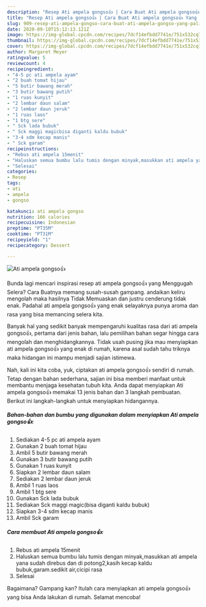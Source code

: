 ```yaml
---
description: "Resep Ati ampela gongso👍 | Cara Buat Ati ampela gongso👍 Yang Paling Enak"
title: "Resep Ati ampela gongso👍 | Cara Buat Ati ampela gongso👍 Yang Paling Enak"
slug: 909-resep-ati-ampela-gongso-cara-buat-ati-ampela-gongso-yang-paling-enak
date: 2020-09-10T15:12:13.121Z
image: https://img-global.cpcdn.com/recipes/7dcf14efbdd7741e/751x532cq70/ati-ampela-gongso👍-foto-resep-utama.jpg
thumbnail: https://img-global.cpcdn.com/recipes/7dcf14efbdd7741e/751x532cq70/ati-ampela-gongso👍-foto-resep-utama.jpg
cover: https://img-global.cpcdn.com/recipes/7dcf14efbdd7741e/751x532cq70/ati-ampela-gongso👍-foto-resep-utama.jpg
author: Margaret Meyer
ratingvalue: 5
reviewcount: 4
recipeingredient:
- "4-5 pc ati ampela ayam"
- "2 buah tomat hijau"
- "5 butir bawang merah"
- "3 butir bawang putih"
- "1 ruas kunyit"
- "2 lembar daun salam"
- "2 lembar daun jeruk"
- "1 ruas laos"
- "1 btg sere"
- " Sck lada bubuk"
- " Sck maggi magicbisa diganti kaldu bubuk"
- "3-4 sdm kecap manis"
- " Sck garam"
recipeinstructions:
- "Rebus ati ampela 15menit"
- "Haluskan semua bumbu lalu tumis dengan minyak,masukkan ati ampela yana sudah direbus dan di potong2,kasih kecap kaldu bubuk,garam.sedikit air,cicipi rasa"
- "Selesai"
categories:
- Resep
tags:
- ati
- ampela
- gongso

katakunci: ati ampela gongso 
nutrition: 166 calories
recipecuisine: Indonesian
preptime: "PT35M"
cooktime: "PT31M"
recipeyield: "1"
recipecategory: Dessert

---
```



![Ati ampela gongso👍](https://img-global.cpcdn.com/recipes/7dcf14efbdd7741e/751x532cq70/ati-ampela-gongso👍-foto-resep-utama.jpg)

Bunda lagi mencari inspirasi resep ati ampela gongso👍 yang Menggugah Selera? Cara Buatnya memang susah-susah gampang. andaikan keliru mengolah maka hasilnya Tidak Memuaskan dan justru cenderung tidak enak. Padahal ati ampela gongso👍 yang enak selayaknya punya aroma dan rasa yang bisa memancing selera kita.



Banyak hal yang sedikit banyak mempengaruhi kualitas rasa dari ati ampela gongso👍, pertama dari jenis bahan, lalu pemilihan bahan segar hingga cara mengolah dan menghidangkannya. Tidak usah pusing jika mau menyiapkan ati ampela gongso👍 yang enak di rumah, karena asal sudah tahu triknya maka hidangan ini mampu menjadi sajian istimewa.


Nah, kali ini kita coba, yuk, ciptakan ati ampela gongso👍 sendiri di rumah. Tetap dengan bahan sederhana, sajian ini bisa memberi manfaat untuk membantu menjaga kesehatan tubuh kita. Anda dapat menyiapkan Ati ampela gongso👍 memakai 13 jenis bahan dan 3 langkah pembuatan. Berikut ini langkah-langkah untuk menyiapkan hidangannya.

<!--inarticleads1-->

##### Bahan-bahan dan bumbu yang digunakan dalam menyiapkan Ati ampela gongso👍:

1. Sediakan 4-5 pc ati ampela ayam
1. Gunakan 2 buah tomat hijau
1. Ambil 5 butir bawang merah
1. Gunakan 3 butir bawang putih
1. Gunakan 1 ruas kunyit
1. Siapkan 2 lembar daun salam
1. Sediakan 2 lembar daun jeruk
1. Ambil 1 ruas laos
1. Ambil 1 btg sere
1. Gunakan  Sck lada bubuk
1. Sediakan  Sck maggi magic(bisa diganti kaldu bubuk)
1. Siapkan 3-4 sdm kecap manis
1. Ambil  Sck garam




<!--inarticleads2-->

##### Cara membuat Ati ampela gongso👍:

1. Rebus ati ampela 15menit
1. Haluskan semua bumbu lalu tumis dengan minyak,masukkan ati ampela yana sudah direbus dan di potong2,kasih kecap kaldu bubuk,garam.sedikit air,cicipi rasa
1. Selesai




Bagaimana? Gampang kan? Itulah cara menyiapkan ati ampela gongso👍 yang bisa Anda lakukan di rumah. Selamat mencoba!
